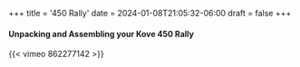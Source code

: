 +++
title = '450 Rally'
date = 2024-01-08T21:05:32-06:00
draft = false
+++

#### Unpacking and Assembling your Kove 450 Rally

{{< vimeo 862277142 >}}
